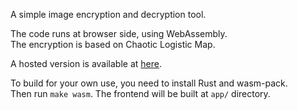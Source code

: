 A simple image encryption and decryption tool. 

The code runs at browser side, using WebAssembly.   
The encryption is based on Chaotic Logistic Map.

A hosted version is available at [here](https://menxli.github.io/im-cipher/).

To build for your own use, you need to install Rust and wasm-pack.  
Then run `make wasm`. The frontend will be built at `app/` directory.